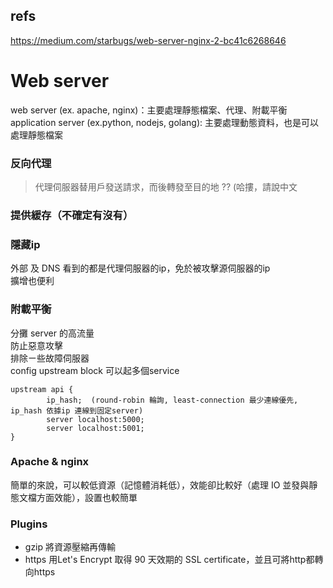 ## refs 
https://medium.com/starbugs/web-server-nginx-2-bc41c6268646  

# Web server
web server (ex. apache, nginx)：主要處理靜態檔案、代理、附載平衡  
application server (ex.python, nodejs, golang): 主要處理動態資料，也是可以處理靜態檔案  

### 反向代理
> 代理伺服器替用戶發送請求，而後轉發至目的地 ??  (哈摟，請說中文  
   
   
### 提供緩存（不確定有沒有）

### 隱藏ip
外部 及 DNS 看到的都是代理伺服器的ip，免於被攻擊源伺服器的ip  
擴增也便利  

### 附載平衡
分攤 server 的高流量  
防止惡意攻擊  
排除ㄧ些故障伺服器  
config upstream block 可以起多個service  
```
upstream api {
        ip_hash;  (round-robin 輪詢, least-connection 最少連線優先, ip_hash 依據ip 連線到固定server)
        server localhost:5000;
        server localhost:5001;
}
```
### Apache & nginx
簡單的來說，可以較低資源（記憶體消耗低），效能卻比較好（處理 IO 並發與靜態文檔方面效能），設置也較簡單  

### Plugins 
- gzip 將資源壓縮再傳輸
- https 用Let's Encrypt 取得 90 天效期的 SSL certificate，並且可將http都轉向https
